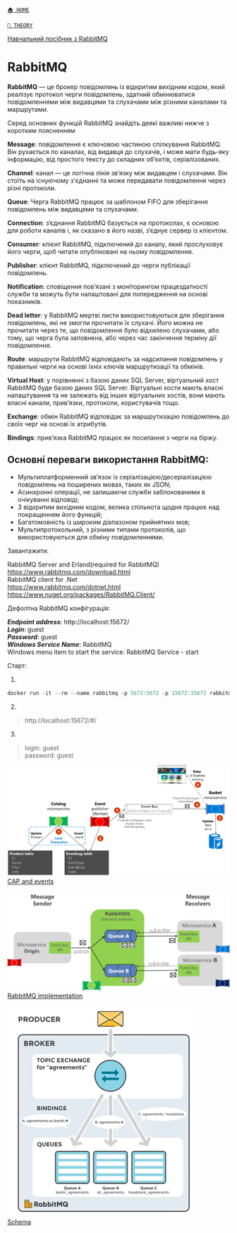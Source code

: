 ﻿[`🏠 HOME`](../../README.md)  

[`📘 THEORY`](../README.md) 


[Навчальний посібник з RabbitMQ](./RabbitMQ_tutorials.md)

# RabbitMQ

**RabbitMQ** — це брокер повідомлень із відкритим вихідним кодом, який реалізує протокол черги повідомлень, здатний обмінюватися повідомленнями між видавцями та слухачами між різними каналами та маршрутами.

Серед основних функцій RabbitMQ знайдіть деякі важливі нижче з коротким поясненням

**Message**: повідомлення є ключовою частиною спілкування RabbitMQ. 
Він рухається по каналах, від видавця до слухачів, і може мати будь-яку інформацію, від простого тексту до складних об’єктів, серіалізованих.

**Channel**: канал — це логічна лінія зв’язку між видавцем і слухачами. Він стоїть на існуючому з'єднанні та може передавати повідомлення через різні протоколи.

**Queue**: Черга RabbitMQ працює за шаблоном FIFO для зберігання повідомлень між видавцями та слухачами.

**Connection**: з’єднання RabbitMQ базується на протоколах, є основою для роботи каналів і, як сказано в його назві, з’єднує сервер із клієнтом.

**Consumer**: клієнт RabbitMQ, підключений до каналу, який прослуховує його черги, щоб читати опубліковані на ньому повідомлення.

**Publisher**: клієнт RabbitMQ, підключений до черги публікації повідомлень.

**Notification**: сповіщення пов’язані з моніторингом працездатності служби та можуть бути налаштовані для попередження на основі показників.

**Dead letter**: у RabbitMQ мертві листи використовуються для зберігання повідомлень, які не змогли прочитати їх слухачі. Його можна не прочитати через те, що повідомлення було відхилено слухачами, або тому, що черга була заповнена, або через час закінчення терміну дії повідомлення.

**Route**: маршрути RabbitMQ відповідають за надсилання повідомлень у правильні черги на основі їхніх ключів маршрутизації та обмінів.

**Virtual Host**: у порівнянні з базою даних SQL Server, віртуальний хост RabbitMQ буде базою даних SQL Server. Віртуальні хости мають власні налаштування та не залежать від інших віртуальних хостів, вони мають власні канали, прив’язки, протоколи, користувачів тощо.

**Exchange**: обмін RabbitMQ відповідає за маршрутизацію повідомлень до своїх черг на основі їх атрибутів.

**Bindings**: прив’язка RabbitMQ працює як посилання з черги на біржу.

## Основні переваги використання RabbitMQ:

- Мультиплатформенний зв’язок із серіалізацією/десеріалізацією повідомлень на поширених мовах, таких як JSON;  
- Асинхронні операції, не залишаючи служби заблокованими в очікуванні відповіді;  
- З відкритим вихідним кодом, велика спільнота щодня працює над покращенням його функцій;  
- Багатомовність із широким діапазоном прийнятних мов;  
- Мультипротокольний, з різними типами протоколів, що використовуються для обміну повідомленнями.  

Завантажити:

RabbitMQ Server and Erland(required for RabbitMQ)  
https://www.rabbitmq.com/download.html  
RabbitMQ client for .Net  
https://www.rabbitmq.com/dotnet.html   
https://www.nuget.org/packages/RabbitMQ.Client/   

Дефолтна RabbitMQ конфiгурацiя:

***Endpoint address***: http://localhost:15672/  
***Login***: guest  
***Password***: guest   
***Windows Service Name***: RabbitMQ  
Windows menu item to start the service: RabbitMQ Service - start  

Старт:  

1.   
```powershell
docker run -it --rm --name rabbitmq -p 5672:5672 -p 15672:15672 rabbitmq:3.13-management
```

2.  
> http://localhost:15672/#/

3.  
> login: guest  
> password: guest  


![CAP and events](./_RESOURCES/IMAGES/cap_and_events.png)  
[CAP and events](./_RESOURCES/IMAGES/cap_and_events.png)  

![RabbitMQ implementation](./_RESOURCES/IMAGES/rabbitmq_implementation.png)  
[RabbitMQ implementation](./_RESOURCES/IMAGES/rabbitmq_implementation.png)  

![Schema](./_RESOURCES/IMAGES/schema.png)  
[Schema](./_RESOURCES/IMAGES/schema.png)  